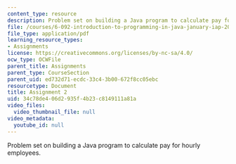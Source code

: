 ```yaml
---
content_type: resource
description: Problem set on building a Java program to calculate pay for hourly employees.
file: /courses/6-092-introduction-to-programming-in-java-january-iap-2010/34c78de406d2935f4b23c8149111a81a_MIT6_092IAP10_assn02.pdf
file_type: application/pdf
learning_resource_types:
- Assignments
license: https://creativecommons.org/licenses/by-nc-sa/4.0/
ocw_type: OCWFile
parent_title: Assignments
parent_type: CourseSection
parent_uid: ed732d71-ecdc-33c4-3b00-672f8cc05ebc
resourcetype: Document
title: Assignment 2
uid: 34c78de4-06d2-935f-4b23-c8149111a81a
video_files:
  video_thumbnail_file: null
video_metadata:
  youtube_id: null
---
```

Problem set on building a Java program to calculate pay for hourly employees.